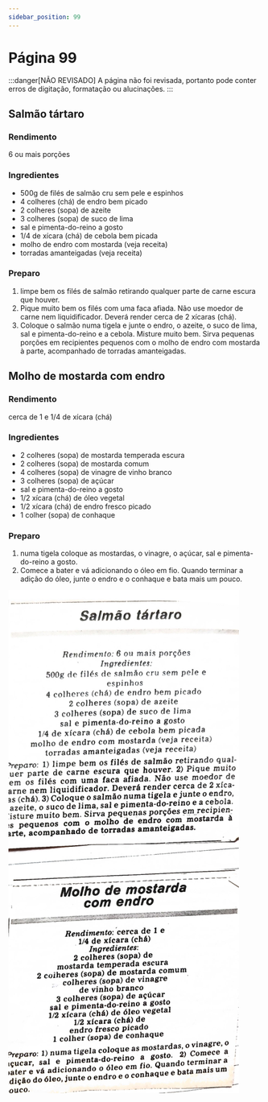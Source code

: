 ```yaml
---
sidebar_position: 99
---
```

# Página 99
:::danger[NÃO REVISADO]
A página não foi revisada, portanto pode conter erros de digitação, formatação ou alucinações.
:::
## Salmão tártaro

### Rendimento
6 ou mais porções

### Ingredientes
- 500g de filés de salmão cru sem pele e espinhos
- 4 colheres (chá) de endro bem picado
- 2 colheres (sopa) de azeite
- 3 colheres (sopa) de suco de lima
- sal e pimenta-do-reino a gosto
- 1/4 de xícara (chá) de cebola bem picada
- molho de endro com mostarda (veja receita)
- torradas amanteigadas (veja receita)

### Preparo
1. limpe bem os filés de salmão retirando qualquer parte de carne escura que houver.
2. Pique muito bem os filés com uma faca afiada. Não use moedor de carne nem liquidificador. Deverá render cerca de 2 xícaras (chá).
3. Coloque o salmão numa tigela e junte o endro, o azeite, o suco de lima, sal e pimenta-do-reino e a cebola. Misture muito bem. Sirva pequenas porções em recipientes pequenos com o molho de endro com mostarda à parte, acompanhado de torradas amanteigadas.

## Molho de mostarda com endro

### Rendimento
cerca de 1 e 1/4 de xícara (chá)

### Ingredientes
- 2 colheres (sopa) de mostarda temperada escura
- 2 colheres (sopa) de mostarda comum
- 4 colheres (sopa) de vinagre de vinho branco
- 3 colheres (sopa) de açúcar
- sal e pimenta-do-reino a gosto
- 1/2 xícara (chá) de óleo vegetal
- 1/2 xícara (chá) de endro fresco picado
- 1 colher (sopa) de conhaque

### Preparo
1. numa tigela coloque as mostardas, o vinagre, o açúcar, sal e pimenta-do-reino a gosto.
2. Comece a bater e vá adicionando o óleo em fio. Quando terminar a adição do óleo, junte o endro e o conhaque e bata mais um pouco.

![imagem base](./images/page_99.png)